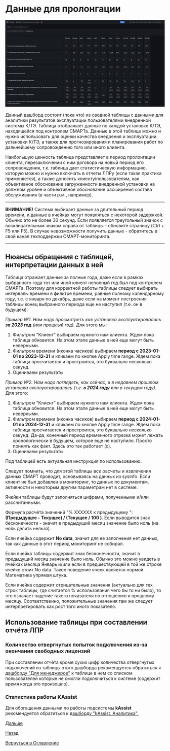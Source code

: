 # Данные для пролонгации

![Данные для пролонгации](img/prolongation/prolongation_01.png "Данные для пролонгации")

Данный дашборд состоит (пока что) из сводной таблицы с данными для аналитики результатов эксплуатации пользователями 
внедренной системы К/ТЭ. Таблица отображает данные по каждой установке К/ТЭ, находящейся под контролем СМАРТа.
Данные в этой таблице можно и нужно использовать для оценки качества внедрения и эксплуатации установки К/ТЭ, а также
для прогнозирования и планирования работ по дальнейшему сопровождению того или иного клиента.

Наибольшую ценность таблица представляет в период пролонгации клиента, перезаключении с ним договора на новый период
его сопровождения, т.к. таблица дает статистическую информацию, которую можно и нужно включать в отчеты ЛПРу (если
такая практика применяется), а также доносить клиенту/пользователям, как объективное обоснование загруженности
внедренной установки на должном уровне и объективное обоснование расширения состава обслуживания (в части р.м., например).

---

**ВНИМАНИЕ!** Система выбирает данные за длительный период времени, и данные в ячейках могут появляться с некоторой
задержкой. Обычно это не более 30 секунд. Если появляется треугольный значок с восклицательным знаком справа от таблицы - 
обновите страницу (Ctrl + F5 или F5). В случае невозможности получить данные - обратитесь в свой канал техподдержки
СМАРТ-мониторинга.

---

## Нюансы обращения с таблицей, интерпретации данных в ней

Таблица отражает данные за полные года, даже если в рамках выбранного года тот или иной клиент неполный год был под
контролем СМАРТа. Поэтому для корректной работы таблицы следует выбирать интервалы времени в фильтре времени, равные
полному календарному году, т.е. с января по декабрь, даже если на момент построения таблицы конец выбранного периода
еще не наступил (т.е. он в будущем).

_Пример №1. Нам надо просмотреть как установка эксплуатировалась **за 2023 год** (или прошлый год)._
Для этого мы:
1. Фильтром "Клиент" выбираем нужного нам клиента. Ждем пока таблица обновится. На этом этапе данные в ней еще могут быть
неверными.
2. Фильтром времени (иконка часиков) выбираем **период с 2023-01-01 по 2023-12-31** и кликаем по кнопке Apply time range.
Ждем пока таблица просчитается и простроится, это буквально несколько секунд.
3. Оцениваем результаты

_Пример №2. Нам надо поглядеть, как сейчас, и в недавнем прошлом установка эксплуатировалась (т.е. **в 2024 году** или в 
текущем году)._
Для этого:
1. Фильтром "Клиент" выбираем нужного нам клиента. Ждем пока таблица обновится. На этом этапе данные в ней еще могут быть
неверными.
2. Фильтром времени (иконка часиков) выбираем **период с 2024-01-01 по 2024-12-31** и кликаем по кнопке Apply time range.
Ждем пока таблица просчитается и простроится, это буквально несколько секунд.
Да-да, конечный период временного отрезка может лежать хронологически в будущем, которое еще не наступило. Просто принять 
как факт. Здесь это так работает (с).
3. Оцениваем результаты

Под таблицей есть актуальная инструкция по использованию.

Следует помнить, что для этой таблицы все расчеты и извлечения данных СМАРТ проводит, основываясь на данных из sysinfo.
Если клиент не был добавлен в мониторинг, то данных по документам, активности и некоторым другим параметрам нет в системе.

Ячейки таблицы будут заполняться цифрами, полученными и/или рассчитанными. 

Формула расчёта значений "% ХХХХХХ к предыдущему ":  **(Предыдущее - Текущее) / (Текущее / 100 )**. Если
выводится знак бесконечности - значит в предыдущий месяц значение было ноль (на ноль делить нельзя).

Если ячейка содержит **No data**, значит для ее заполнения нет данных, так как данные в этот период мониторинг не собирал.

Если ячейка таблицы содержит знак бесконечности, значит в предыдущий месяц значение было ноль. Обычно это можно увидеть
в ячейках месяца Январь и/или если в предшествующей в той же строке ячейке стоит No data.
Такое поведение ячеек является нормой. Математика упрямая штука.

Если ячейка содержит отрицательные значения (актуально для тех строк таблицы, где считается % использования чего бы то 
ни было), то это означает падение такого показателя по отношению к прошлому месяцу. Соответственно, положительные значения
там же следует интерпретировать как рост того иного показателя.

## Использование таблицы при составлении отчёта ЛПР

### Количество отвергнутых попыток подключения из-за окончания свободных лицензий

При составлении отчёта кроме сухих цифр количества отвергнутых подключений из таблицы этого дашборда рекомендуется 
обратиться к [дашборду "Для менеджеров"](066-for-managers.md) к таблице в нем со списком пользователей которые не смогли 
подключиться к системе (содержит время когда это произошло).

### Статистика работы KAssist

Для обогащения данными по работы подсистемы **kAssist** рекомендуется обратиться к [дашборду "kAssist. Аналитика".](078-kassist.md) 


[Дальше](065-disk-space.md)

[Назад](060-dashboards.md)

[Вернуться в Оглавление](index.md)
